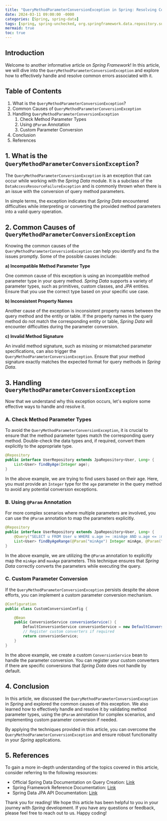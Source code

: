 ```yaml
---
title: "QueryMethodParameterConversionException in Spring: Resolving Common Errors"
date: 2024-03-11 09:00:00 -0000
categories: [Spring, spring-data]
tags: [spring, spring-unchecked, org.springframework.data.repository.support]
mermaid: true
toc: true
---
```



## Introduction

Welcome to another informative article on *Spring Framework*! In this article, we will dive into the `QueryMethodParameterConversionException` and explore how to effectively handle and resolve common errors associated with it.

## Table of Contents
1. What is the `QueryMethodParameterConversionException`?
2. Common Causes of `QueryMethodParameterConversionException`
3. Handling `QueryMethodParameterConversionException`
    1. Check Method Parameter Types
    2. Using `@Param` Annotation
    3. Custom Parameter Conversion
4. Conclusion
5. References

## 1. What is the `QueryMethodParameterConversionException`?

The `QueryMethodParameterConversionException` is an exception that can occur while working with the *Spring Data* module. It is a subclass of the `DataAccessResourceFailureException` and is commonly thrown when there is an issue with the conversion of query method parameters.

In simple terms, the exception indicates that *Spring Data* encountered difficulties while interpreting or converting the provided method parameters into a valid query operation.

## 2. Common Causes of `QueryMethodParameterConversionException`

Knowing the common causes of the `QueryMethodParameterConversionException` can help you identify and fix the issues promptly. Some of the possible causes include:

**a) Incompatible Method Parameter Type**

One common cause of this exception is using an incompatible method parameter type in your query method. *Spring Data* supports a variety of parameter types, such as primitives, custom classes, and *JPA* entities. Ensure that you use the correct type based on your specific use case.

**b) Inconsistent Property Names**

Another cause of the exception is inconsistent property names between the query method and the entity or table. If the property names in the query method do not match the corresponding entity or table, *Spring Data* will encounter difficulties during the parameter conversion.

**c) Invalid Method Signature**

An invalid method signature, such as missing or mismatched parameter specifications, can also trigger the `QueryMethodParameterConversionException`. Ensure that your method signature exactly matches the expected format for query methods in *Spring Data*.

## 3. Handling `QueryMethodParameterConversionException`

Now that we understand why this exception occurs, let's explore some effective ways to handle and resolve it.

### A. Check Method Parameter Types

To avoid the `QueryMethodParameterConversionException`, it is crucial to ensure that the method parameter types match the corresponding query method. Double-check the data types and, if required, convert them explicitly to the appropriate type.

```java
@Repository
public interface UserRepository extends JpaRepository<User, Long> {
    List<User> findByAge(Integer age);
}
```

In the above example, we are trying to find users based on their age. Here, you must provide an `Integer` type for the `age` parameter in the query method to avoid any potential conversion exceptions.

### B. Using `@Param` Annotation

For more complex scenarios where multiple parameters are involved, you can use the `@Param` annotation to map the parameters explicitly.

```java
@Repository
public interface UserRepository extends JpaRepository<User, Long> {
    @Query("SELECT u FROM User u WHERE u.age >= :minAge AND u.age <= :maxAge")
    List<User> findByAgeRange(@Param("minAge") Integer minAge, @Param("maxAge") Integer maxAge);
}
```

In the above example, we are utilizing the `@Param` annotation to explicitly map the `minAge` and `maxAge` parameters. This technique ensures that *Spring Data* correctly converts the parameters while executing the query.

### C. Custom Parameter Conversion

If the `QueryMethodParameterConversionException` persists despite the above efforts, you can implement a custom parameter conversion mechanism.

```java
@Configuration
public class CustomConversionConfig {

    @Bean
    public ConversionService conversionService() {
        DefaultConversionService conversionService = new DefaultConversionService();
        // Register custom converters if required
        return conversionService;
    }
}
```

In the above example, we create a custom `ConversionService` bean to handle the parameter conversion. You can register your custom converters if there are specific conversions that *Spring Data* does not handle by default.

## 4. Conclusion

In this article, we discussed the `QueryMethodParameterConversionException` in *Spring* and explored the common causes of this exception. We also learned how to effectively handle and resolve it by validating method parameter types, using the `@Param` annotation for complex scenarios, and implementing custom parameter conversion if needed.

By applying the techniques provided in this article, you can overcome the `QueryMethodParameterConversionException` and ensure robust functionality in your *Spring* applications.

## 5. References

To gain a more in-depth understanding of the topics covered in this article, consider referring to the following resources:

- Official Spring Data Documentation on Query Creation: [Link](https://docs.spring.io/spring-data/jpa/docs/current/reference/html/#jpa.query-methods.query-creation)
- Spring Framework Reference Documentation: [Link](https://docs.spring.io/spring/docs/current/spring-framework-reference/)
- Spring Data JPA API Documentation: [Link](https://docs.spring.io/spring-data/jpa/docs/current/api/)

Thank you for reading! We hope this article has been helpful to you in your journey with *Spring* development. If you have any questions or feedback, please feel free to reach out to us. Happy coding!